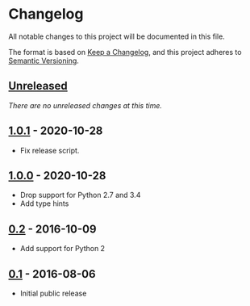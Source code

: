 # Changelog

All notable changes to this project will be documented in this file.

The format is based on [Keep a Changelog](https://keepachangelog.com/en/1.0.0/), and this
project adheres to [Semantic Versioning](https://semver.org/spec/v2.0.0.html).

## [Unreleased]

_There are no unreleased changes at this time._

## [1.0.1] - 2020-10-28

* Fix release script.

## [1.0.0] - 2020-10-28

* Drop support for Python 2.7 and 3.4
* Add type hints

## [0.2] - 2016-10-09

* Add support for Python 2

## [0.1] - 2016-08-06

* Initial public release

[Unreleased]: https://github.com/bbc2/shuffled/compare/1.0.1...master
[1.0.1]: https://github.com/bbc2/shuffled/compare/1.0.0...1.0.1
[1.0.0]: https://github.com/bbc2/shuffled/compare/v0.2...1.0.0
[0.2]: https://github.com/bbc2/shuffled/compare/v0.1...v0.2
[0.1]: https://github.com/bbc2/shuffled/tree/v0.1
